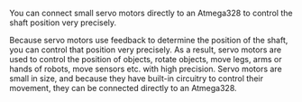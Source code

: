 You can connect small servo motors directly to an Atmega328 to control the shaft position very precisely.                                                                                                                                                                                                     

Because servo motors use feedback to determine the position of the shaft, you can control that position very precisely. As a result, servo motors are used to control the position of objects, rotate objects, move legs, arms or hands of robots, move sensors etc. with high precision. Servo motors are small in size, and because they have built-in circuitry to control their movement, they can be connected directly to an Atmega328.
